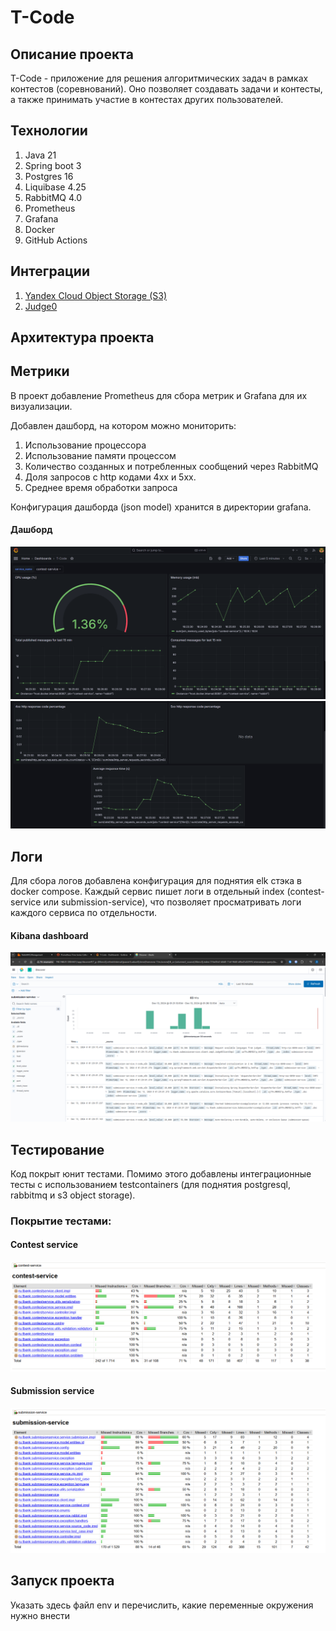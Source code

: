 # T-Code

## Описание проекта

T-Code - приложение для решения алгоритмических задач в рамках контестов (соревнований).
Оно позволяет создавать задачи и контесты, а также принимать участие в контестах других пользователей.

## Технологии

1. Java 21
2. Spring boot 3
3. Postgres 16
4. Liquibase 4.25
5. RabbitMQ 4.0
6. Prometheus
7. Grafana
8. Docker
9. GitHub Actions

## Интеграции

1. [Yandex Cloud Object Storage (S3)](https://yandex.cloud/ru/services/storage)
2. [Judge0](https://github.com/judge0/judge0)

## Архитектура проекта

## Метрики

В проект добавление Prometheus для сбора метрик и Grafana для их визуализации.

Добавлен дашборд, на котором можно мониторить:

1. Использование процессора
2. Использование памяти процессом
3. Количество созданных и потребленных сообщений через RabbitMQ
4. Доля запросов с http кодами 4xx и 5xx.
5. Среднее время обработки запроса

Конфигурация дашборда (json model) хранится в директории grafana.

#### Дашборд

![Grafana dashboard first](assets/grafana-dashboard-1.png)
![Grafana dashboard second](assets/grafana-dashboard-2.png)

## Логи

Для сбора логов добавлена конфигурация для поднятия elk стэка в docker compose.
Каждый сервис пишет логи в отдельный index (contest-service или submission-service),
что позволяет просматривать логи каждого сервиса по отдельности.

#### Kibana dashboard
![kibana dashboard](assets/kibana.png)

## Тестирование

Код покрыт юнит тестами. Помимо этого добавлены интеграционные тесты с использованием testcontainers (для поднятия
postgresql, rabbitmq и s3 object storage).

### Покрытие тестами:

#### Contest service

![jacoco-reports](assets/contest-service-jacoco-report.png)

#### Submission service

![img.png](assets/submission-service-jacoco-report.png)

## Запуск проекта

Указать здесь файл env и перечислить, какие переменные окружения нужно внести
